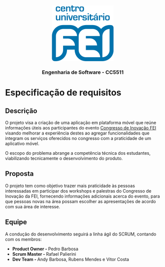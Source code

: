 <p align="center">
  <img alt="FEI" src="https://raw.githubusercontent.com/pfreitasbarbosa/mobilefei-todolist/master/.github/feilogo.png" />
</p>
<h3 align='center'> Engenharia de Software - CC5511 </h3>

# Especificação de requisitos

## Descrição

O projeto visa a criação de uma aplicação em plataforma móvel que reúne informações úteis aos participantes do evento [Congresso de Inovação FEI](https://congressodeinovacao.fei.edu.br/) visando melhorar a experiência destes ao agregar funcionalidades que integram os serviços oferecidos no congresso com a praticidade de um aplicativo móvel.

O escopo do problema abrange a competência técnica dos estudantes, viabilizando tecnicamente o desenvolvimento do produto.

## Proposta

O projeto tem como objetivo trazer mais praticidade às pessoas interessadas em participar dos workshops e palestras do Congresso de Inovação da FEI, fornecendo informações adicionais acerca do evento, para que pessoas novas na área possam escolher as apresentações de acordo com sua área de interesse.

## Equipe

A condução do desenvolvimento seguirá a linha ágil do SCRUM, contando com os membros:

- <strong>Product Owner - </strong> Pedro Barbosa
- <strong>Scrum Master - </strong> Rafael Palierini
- <strong>Dev Team - </strong> Andy Barbosa, Rubens Mendes e Vitor Costa

